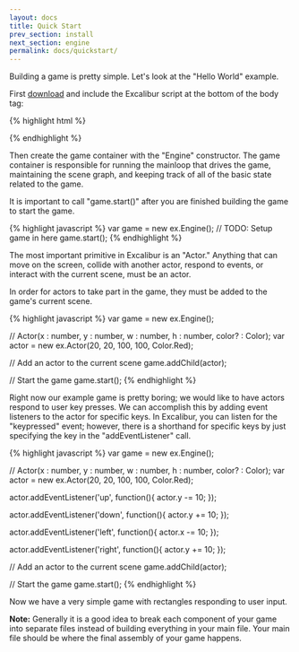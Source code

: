 ```yaml
---
layout: docs
title: Quick Start
prev_section: install
next_section: engine
permalink: docs/quickstart/
---
```


Building a game is pretty simple. Let's look at the "Hello World" example.



First [download](https://github.com/eonarheim/Excalibur/releases/) and include the Excalibur script at the bottom of the body tag:

{% highlight html %}
<script type="text/javascript" src="Excalibur.js"></script>
{% endhighlight %}

Then create the game container with the "Engine" constructor. The game container 
is responsible for running the mainloop that drives the game, maintaining the 
scene graph, and keeping track of all of the basic state related to the game.

It is important to call "game.start()" after you are finished building the game
to start the game.

{% highlight javascript %}
var game = new ex.Engine();
// TODO: Setup game in here
game.start();
{% endhighlight %}

The most important primitive in Excalibur is an "Actor." Anything that can move on the
screen, collide with another actor, respond to events, or interact with the current scene, 
must be an actor.

In order for actors to take part in the game, they must be added to the game's current 
scene.

{% highlight javascript %}
var game = new ex.Engine();

// Actor(x : number, y : number, w : number, h : number, color? : Color);
var actor = new ex.Actor(20, 20, 100, 100, Color.Red);

// Add an actor to the current scene
game.addChild(actor);

// Start the game
game.start();
{% endhighlight %}


Right now our example game is pretty boring; we would like to have actors respond to user key
presses. We can accomplish this by adding event listeners to the actor for specific keys.
In Excalibur, you can listen for the "keypressed" event; however, there is a shorthand
for specific keys by just specifying the key in the "addEventListener" call.

{% highlight javascript %}
var game = new ex.Engine();

// Actor(x : number, y : number, w : number, h : number, color? : Color);
var actor = new ex.Actor(20, 20, 100, 100, Color.Red);

actor.addEventListener('up', function(){
   actor.y -= 10;
});

actor.addEventListener('down', function(){
   actor.y += 10;
});

actor.addEventListener('left', function(){
   actor.x -= 10;
});

actor.addEventListener('right', function(){
   actor.y += 10;
});

// Add an actor to the current scene
game.addChild(actor);

// Start the game
game.start();
{% endhighlight %}

Now we have a very simple game with rectangles responding to user
input.

**Note:** Generally it is a good idea to break each component of your game into 
separate files instead of building everything in your main file. Your main file
should be where the final assembly of your game happens.
